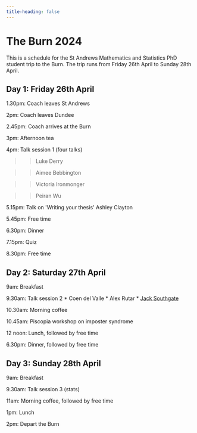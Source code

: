 ```yaml
---
title-heading: false
---
```


# The Burn 2024

This is a schedule for the St Andrews Mathematics and Statistics PhD student trip to the Burn.
The trip runs from Friday 26th April to Sunday 28th April.

## Day 1: Friday 26th April

1.30pm: Coach leaves St Andrews

2pm: Coach leaves Dundee

2.45pm: Coach arrives at the Burn

3pm: Afternoon tea

4pm: Talk session 1 (four talks)

> > Luke Derry

> > Aimee Bebbington

> > Victoria Ironmonger

> > Peiran Wu


5.15pm: Talk on 'Writing your thesis'
    Ashley Clayton

5.45pm: Free time

6.30pm: Dinner

7.15pm: Quiz

8.30pm: Free time

## Day 2: Saturday 27th April

9am: Breakfast

9.30am: Talk session 2
    * Coen del Valle
    * Alex Rutar
    * [Jack Southgate](burn-talks/js.md)

10.30am: Morning coffee

10.45am: Piscopia workshop on imposter syndrome

12 noon: Lunch, followed by free time

6.30pm: Dinner, followed by free time


## Day 3: Sunday 28th April

9am: Breakfast

9.30am: Talk session 3 (stats)

11am: Morning coffee, followed by free time

1pm: Lunch

2pm: Depart the Burn
